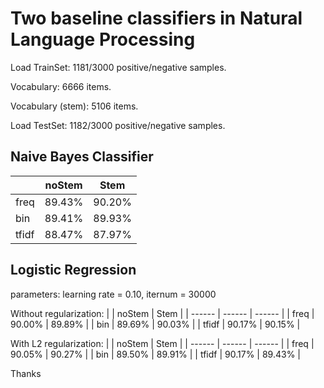 # Two baseline classifiers in Natural Language Processing

Load TrainSet: 1181/3000 positive/negative samples.

Vocabulary: 6666 items.

Vocabulary (stem): 5106 items.

Load TestSet: 1182/3000 positive/negative samples.

## Naive Bayes Classifier

|        | noStem | Stem   |
| ------ | ------ | ------ |
| freq   | 89.43% | 90.20% |
| bin    | 89.41% | 89.93% |
| tfidf  | 88.47% | 87.97% |

## Logistic Regression

parameters: learning rate = 0.10, iternum = 30000

Without regularization:
|        | noStem | Stem   |
| ------ | ------ | ------ |
| freq   | 90.00% | 89.89% |
| bin    | 89.69% | 90.03% |
| tfidf  | 90.17% | 90.15% |


With L2 regularization:
|        | noStem | Stem   |
| ------ | ------ | ------ |
| freq   | 90.05% | 90.27% |
| bin    | 89.50% | 89.91% |
| tfidf  | 90.17% | 89.43% |


Thanks
